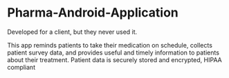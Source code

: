 # Pharma-Android-Application
Developed for a client, but they never used it.

This app reminds patients to take their medication on schedule, collects patient survey data, and provides useful and timely information to patients about their treatment. Patient data is securely stored and encrypted, HIPAA compliant
